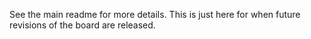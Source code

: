 See the main readme for more details. This is just here for when future revisions of the board are released.
